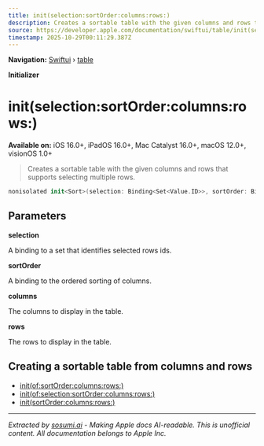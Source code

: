 ```yaml
---
title: init(selection:sortOrder:columns:rows:)
description: Creates a sortable table with the given columns and rows that supports selecting multiple rows.
source: https://developer.apple.com/documentation/swiftui/table/init(selection:sortorder:columns:rows:)
timestamp: 2025-10-29T00:11:29.387Z
---
```


**Navigation:** [Swiftui](/documentation/swiftui) › [table](/documentation/swiftui/table)

**Initializer**

# init(selection:sortOrder:columns:rows:)

**Available on:** iOS 16.0+, iPadOS 16.0+, Mac Catalyst 16.0+, macOS 12.0+, visionOS 1.0+

> Creates a sortable table with the given columns and rows that supports selecting multiple rows.

```swift
nonisolated init<Sort>(selection: Binding<Set<Value.ID>>, sortOrder: Binding<[Sort]>, @TableColumnBuilder<Value, Sort> columns: () -> Columns, @TableRowBuilder<Value> rows: () -> Rows) where Sort : SortComparator, Columns.TableRowValue == Sort.Compared
```

## Parameters

**selection**

A binding to a set that identifies selected rows ids.



**sortOrder**

A binding to the ordered sorting of columns.



**columns**

The columns to display in the table.



**rows**

The rows to display in the table.



## Creating a sortable table from columns and rows

- [init(of:sortOrder:columns:rows:)](/documentation/swiftui/table/init(of:sortorder:columns:rows:))
- [init(of:selection:sortOrder:columns:rows:)](/documentation/swiftui/table/init(of:selection:sortorder:columns:rows:))
- [init(sortOrder:columns:rows:)](/documentation/swiftui/table/init(sortorder:columns:rows:))

---

*Extracted by [sosumi.ai](https://sosumi.ai) - Making Apple docs AI-readable.*
*This is unofficial content. All documentation belongs to Apple Inc.*
